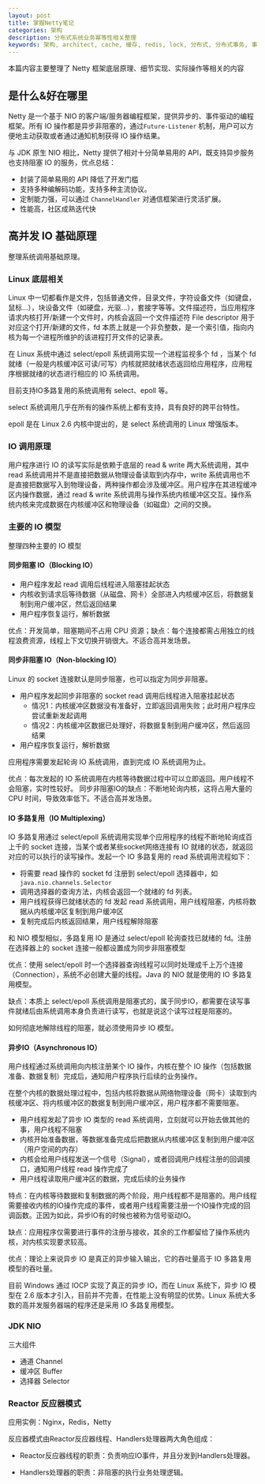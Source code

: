 ```yaml
---
layout: post
title: 掌握Netty笔记
categories: 架构
description: 分布式系统业务幂等性相关整理
keywords: 架构, architect, cache, 缓存, redis, lock, 分布式, 分布式事务, 事务, 数据库, 幂等
---
```

本篇内容主要整理了 Netty 框架底层原理、细节实现、实际操作等相关的内容

## 是什么&好在哪里

Netty 是一个基于 NIO 的客户端/服务器编程框架，提供异步的、事件驱动的编程框架。所有 IO 操作都是异步非阻塞的，通过`Future-Listener` 机制，用户可以方便地主动获取或者通过通知机制获得 IO 操作结果。

与 JDK 原生 NIO 相比，Netty 提供了相对十分简单易用的 API，既支持异步服务也支持阻塞 IO 的服务，优点总结：

- 封装了简单易用的 API 降低了开发门槛
- 支持多种编解码功能，支持多种主流协议。
- 定制能力强，可以通过 `ChannelHandler` 对通信框架进行灵活扩展。
- 性能高，社区成熟迭代快

## 高并发 IO 基础原理

整理系统调用基础原理。

### Linux 底层相关

Linux 中一切都看作是文件，包括普通文件，目录文件，字符设备文件（如键盘，鼠标…），块设备文件（如硬盘，光驱…），套接字等等。文件描述符，当应用程序请求内核打开/新建一个文件时，内核会返回一个文件描述符 File descriptor 用于对应这个打开/新建的文件，fd 本质上就是一个非负整数，是一个索引值，指向内核为每一个进程所维护的该进程打开文件的记录表。

在 Linux 系统中通过 select/epoll 系统调用实现一个进程监视多个 fd ，当某个 fd 就绪（一般是内核缓冲区可读/可写）内核就把就绪状态返回给应用程序，应用程序根据就绪的状态进行相应的 IO 系统调用。

目前支持IO多路复用的系统调用有 select、epoll 等。

select 系统调用几乎在所有的操作系统上都有支持，具有良好的跨平台特性。

epoll 是在 Linux 2.6 内核中提出的，是 select 系统调用的 Linux 增强版本。

### IO 调用原理

用户程序进行 IO 的读写实际是依赖于底层的 read & write 两大系统调用，其中 read 系统调用并不是直接把数据从物理设备读取到内存中，write 系统调用也不是直接把数据写入到物理设备，两种操作都会涉及缓冲区。用户程序在其进程缓冲区内操作数据，通过 read & write 系统调用与操作系统内核缓冲区交互。操作系统内核来完成数据在内核缓冲区和物理设备（如磁盘）之间的交换。

### 主要的 IO 模型

整理四种主要的 IO 模型

#### 同步阻塞 IO（Blocking IO）

- 用户程序发起 read 调用后线程进入阻塞挂起状态
- 内核收到请求后等待数据（从磁盘、网卡）全部进入内核缓冲区后，将数据复制到用户缓冲区，然后返回结果
- 用户程序恢复运行，解析数据

优点：开发简单，阻塞期间不占用 CPU 资源；缺点：每个连接都需占用独立的线程浪费资源，线程上下文切换开销很大。不适合高并发场景。

#### 同步非阻塞 IO（Non-blocking IO）

Linux 的 socket 连接默认是同步阻塞，也可以指定为同步非阻塞。

- 用户程序发起同步非阻塞的 socket read 调用后线程进入阻塞挂起状态
  - 情况1：内核缓冲区数据没有准备好，立即返回调用失败；此时用户程序应尝试重新发起调用
  - 情况2：内核缓冲区数据已处理好，将数据复制到用户缓冲区，然后返回结果
- 用户程序恢复运行，解析数据

应用程序需要发起轮询 IO 系统调用，直到完成 IO 系统调用为止。

优点：每次发起的 IO 系统调用在内核等待数据过程中可以立即返回。用户线程不会阻塞，实时性较好。
同步非阻塞IO的缺点：不断地轮询内核，这将占用大量的 CPU 时间，导致效率低下。不适合高并发场景。

#### IO 多路复用（IO Multiplexing）

IO 多路复用通过 select/epoll 系统调用实现单个应用程序的线程不断地轮询成百上千的 socket 连接，当某个或者某些socket网络连接有 IO 就绪的状态，就返回对应的可以执行的读写操作。发起一个 IO 多路复用的 read 系统调用流程如下：

- 将需要 read 操作的 socket fd 注册到 select/epoll 选择器中，如 `java.nio.channels.Selector`
- 调用选择器的查询方法，内核会返回一个就绪的 fd 列表。
- 用户线程获得已就绪状态的 fd 发起 read 系统调用，用户线程阻塞，内核将数据从内核缓冲区复制到用户缓冲区
- 复制完成后内核返回结果，用户线程解除阻塞

和 NIO 模型相似，多路复用 IO 是通过 select/epoll 轮询查找已就绪的 fd。注册在选择器上的 socket 连接一般都设置成为同步非阻塞模型

优点：使用 select/epoll 时一个选择器查询线程可以同时处理成千上万个连接（Connection），系统不必创建大量的线程。Java 的 NIO 就是使用的 IO 多路复用模型。

缺点：本质上 select/epoll 系统调用是阻塞式的，属于同步IO，都需要在读写事件就绪后由系统调用本身负责进行读写，也就是说这个读写过程是阻塞的。

如何彻底地解除线程的阻塞，就必须使用异步 IO 模型。

#### 异步IO（Asynchronous IO）

用户线程通过系统调用向内核注册某个 IO 操作，内核在整个 IO 操作（包括数据准备、数据复制）完成后，通知用户程序执行后续的业务操作。

在整个内核的数据处理过程中，包括内核将数据从网络物理设备（网卡）读取到内核缓冲区、将内核缓冲区的数据复制到用户缓冲区，用户程序都不需要阻塞。

- 用户线程发起了异步 IO 类型的 read 系统调用，立刻就可以开始去做其他的事，用户线程不阻塞
- 内核开始准备数据，等数据准备完成后把数据从内核缓冲区复制到用户缓冲区（用户空间的内存）
- 内核会给用户线程发送一个信号（Signal），或者回调用户线程注册的回调接口，通知用户线程 read 操作完成了
- 用户线程读取用户缓冲区的数据，完成后续的业务操作

特点：在内核等待数据和复制数据的两个阶段，用户线程都不是阻塞的。用户线程需要接收内核的IO操作完成的事件，或者用户线程需要注册一个IO操作完成的回调函数。正因为如此，异步IO有的时候也被称为信号驱动IO。

缺点：应用程序仅需要进行事件的注册与接收，其余的工作都留给了操作系统内核，对内核实现要求较高。

优点：理论上来说异步 IO 是真正的异步输入输出，它的吞吐量高于 IO 多路复用模型的吞吐量。

目前 Windows 通过 IOCP 实现了真正的异步 IO，而在 Linux 系统下，异步 IO 模型在 2.6 版本才引入，目前并不完善，在性能上没有明显的优势。Linux 系统大多数的高并发服务器端的程序还是采用 IO 多路复用模型。

### JDK NIO

三大组件

- 通道 Channel
- 缓冲区 Buffer
- 选择器 Selector

### Reactor 反应器模式

应用实例：Nginx，Redis，Netty

反应器模式由Reactor反应器线程、Handlers处理器两大角色组成：

- Reactor反应器线程的职责：负责响应IO事件，并且分发到Handlers处理器。

- Handlers处理器的职责：非阻塞的执行业务处理逻辑。

